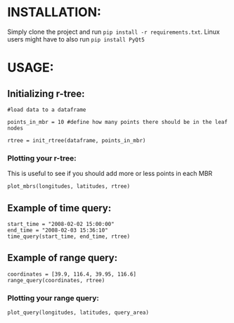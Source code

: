 # INSTALLATION:
Simply clone the project and run `pip install -r requirements.txt`.
Linux users might have to also run `pip install PyQt5`

# USAGE:
## Initializing r-tree:

```
#load data to a dataframe

points_in_mbr = 10 #define how many points there should be in the leaf nodes

rtree = init_rtree(dataframe, points_in_mbr)
```
### Plotting your r-tree:
This is useful to see if you should add more or less points in each MBR
```
plot_mbrs(longitudes, latitudes, rtree)
```

## Example of time query:
```
start_time = "2008-02-02 15:00:00"
end_time = "2008-02-03 15:36:10"
time_query(start_time, end_time, rtree)
```
## Example of range query:
```
coordinates = [39.9, 116.4, 39.95, 116.6]
range_query(coordinates, rtree)
```
### Plotting your range query:
```
plot_query(longitudes, latitudes, query_area)
```
